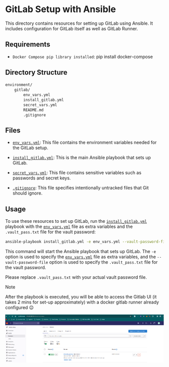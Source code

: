 # GitLab Setup with Ansible

This directory contains resources for setting up GitLab using Ansible. It includes configuration for GitLab itself as well as GitLab Runner.

## Requirements

- `Docker Compose pip library installed`: pip install docker-compose

## Directory Structure

```
environment/
	gitlab/
		env_vars.yml
		install_gitlab.yml
		secret_vars.yml
		README.md
		.gitignore
```

## Files

- [`env_vars.yml`](env_vars.yml): This file contains the environment variables needed for the GitLab setup.

- [`install_gitlab.yml`]("install_gitlab.yml"): This is the main Ansible playbook that sets up GitLab.

- [`secret_vars.yml`]("secret_vars.yml"): This file contains sensitive variables such as passwords and secret keys.

- [`.gitignore`](".gitignore"): This file specifies intentionally untracked files that Git should ignore.

## Usage

To use these resources to set up GitLab, run the [`install_gitlab.yml`]("install_gitlab.yml") playbook with the [`env_vars.yml`]("env_vars.yml") file as extra variables and the `.vault_pass.txt` file for the vault password:

```bash
ansible-playbook install_gitlab.yml -e env_vars.yml --vault-password-file .vault_pass.txt
```

This command will start the Ansible playbook that sets up GitLab. The `-e` option is used to specify the [`env_vars.yml`]("env_vars.yml") file as extra variables, and the `--vault-password-file` option is used to specify the `.vault_pass.txt` file for the vault password.

Please replace `.vault_pass.txt` with your actual vault password file.


> [!NOTE]
> After the playbook is executed, you will be able to access the Gitlab UI (it takes 2 mins for set-up approximately) with a docker gitlab runner already configured 😉

![Gitlab Runner](img/gitlab-runner.png)